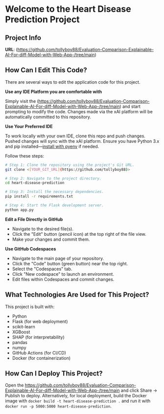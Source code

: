 # Welcome to the Heart Disease Prediction Project

## Project Info

**URL**: (https://github.com/tollyboy88/Evaluation-Comparison-Explainable-AI-For-diff-Model-with-Web-App-/tree/main)

## How Can I Edit This Code?

There are several ways to edit the application code for this project.

**Use any IDE Platform you are comfortable with**

Simply visit the (https://github.com/tollyboy88/Evaluation-Comparison-Explainable-AI-For-diff-Model-with-Web-App-/tree/main) and start prompting to modify the code. Changes made via the xAI platform will be automatically committed to this repository.

**Use Your Preferred IDE**

To work locally with your own IDE, clone this repo and push changes. Pushed changes will sync with the xAI platform. Ensure you have Python 3.x and pip installed—[install with pyenv](https://github.com/pyenv/pyenv#installation) if needed.

Follow these steps:

```sh
# Step 1: Clone the repository using the project's Git URL.
git clone <[YOUR_GIT_URL](https://github.com/tollyboy88)>

# Step 2: Navigate to the project directory.
cd heart-disease-prediction

# Step 3: Install the necessary dependencies.
pip install -r requirements.txt

# Step 4: Start the Flask development server.
python app.py
```

**Edit a File Directly in GitHub**

- Navigate to the desired file(s).
- Click the "Edit" button (pencil icon) at the top right of the file view.
- Make your changes and commit them.

**Use GitHub Codespaces**

- Navigate to the main page of your repository.
- Click the "Code" button (green button) near the top right.
- Select the "Codespaces" tab.
- Click "New codespace" to launch an environment.
- Edit files within Codespaces and commit changes.

## What Technologies Are Used for This Project?

This project is built with:

- Python
- Flask (for web deployment)
- scikit-learn
- XGBoost
- SHAP (for interpretability)
- pandas
- numpy
- GitHub Actions (for CI/CD)
- Docker (for containerization)

## How Can I Deploy This Project?

Open the https://github.com/tollyboy88/Evaluation-Comparison-Explainable-AI-For-diff-Model-with-Web-App-/tree/main and click Share -> Publish to deploy. Alternatively, for local deployment, build the Docker image with `docker build -t heart-disease-prediction .` and run it with `docker run -p 5000:5000 heart-disease-prediction`.
